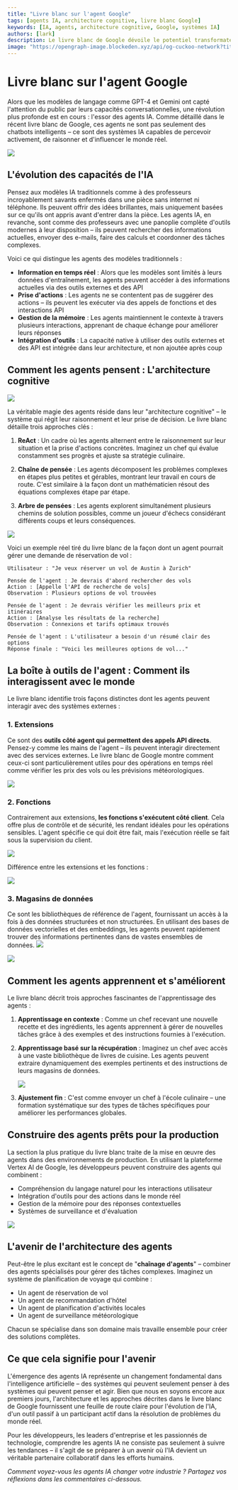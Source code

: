 ```yaml
---
title: "Livre blanc sur l'agent Google"
tags: [agents IA, architecture cognitive, livre blanc Google]
keywords: [IA, agents, architecture cognitive, Google, systèmes IA]
authors: [lark]
description: Le livre blanc de Google dévoile le potentiel transformateur des agents IA, mettant en avant leur capacité à percevoir, raisonner et influencer le monde réel. Découvrez comment ces agents se distinguent des modèles IA traditionnels grâce à l'accès à l'information en temps réel, la capacité à prendre des actions et l'intégration d'outils.
image: "https://opengraph-image.blockeden.xyz/api/og-cuckoo-network?title=Livre%20blanc%20sur%20l'agent%20Google"
---
```


# Livre blanc sur l'agent Google

Alors que les modèles de langage comme GPT-4 et Gemini ont capté l'attention du public par leurs capacités conversationnelles, une révolution plus profonde est en cours : l'essor des agents IA. Comme détaillé dans le récent livre blanc de Google, ces agents ne sont pas seulement des chatbots intelligents – ce sont des systèmes IA capables de percevoir activement, de raisonner et d'influencer le monde réel.

![](https://opengraph-image.blockeden.xyz/api/og-cuckoo-network?title=Livre%20blanc%20sur%20l'agent%20Google)

## L'évolution des capacités de l'IA

Pensez aux modèles IA traditionnels comme à des professeurs incroyablement savants enfermés dans une pièce sans internet ni téléphone. Ils peuvent offrir des idées brillantes, mais uniquement basées sur ce qu'ils ont appris avant d'entrer dans la pièce. Les agents IA, en revanche, sont comme des professeurs avec une panoplie complète d'outils modernes à leur disposition – ils peuvent rechercher des informations actuelles, envoyer des e-mails, faire des calculs et coordonner des tâches complexes.

Voici ce qui distingue les agents des modèles traditionnels :

- **Information en temps réel** : Alors que les modèles sont limités à leurs données d'entraînement, les agents peuvent accéder à des informations actuelles via des outils externes et des API
- **Prise d'actions** : Les agents ne se contentent pas de suggérer des actions – ils peuvent les exécuter via des appels de fonctions et des interactions API
- **Gestion de la mémoire** : Les agents maintiennent le contexte à travers plusieurs interactions, apprenant de chaque échange pour améliorer leurs réponses
- **Intégration d'outils** : La capacité native à utiliser des outils externes et des API est intégrée dans leur architecture, et non ajoutée après coup

## Comment les agents pensent : L'architecture cognitive

![](https://cuckoo-network.b-cdn.net/google-agent-1-arch.webp)

La véritable magie des agents réside dans leur "architecture cognitive" – le système qui régit leur raisonnement et leur prise de décision. Le livre blanc détaille trois approches clés :

1. **ReAct** : Un cadre où les agents alternent entre le raisonnement sur leur situation et la prise d'actions concrètes. Imaginez un chef qui évalue constamment ses progrès et ajuste sa stratégie culinaire.

2. **Chaîne de pensée** : Les agents décomposent les problèmes complexes en étapes plus petites et gérables, montrant leur travail en cours de route. C'est similaire à la façon dont un mathématicien résout des équations complexes étape par étape.

3. **Arbre de pensées** : Les agents explorent simultanément plusieurs chemins de solution possibles, comme un joueur d'échecs considérant différents coups et leurs conséquences.

![](https://cuckoo-network.b-cdn.net/google-agent-2-reasoning-in-the-orchestration-layer.webp)

Voici un exemple réel tiré du livre blanc de la façon dont un agent pourrait gérer une demande de réservation de vol :

```
Utilisateur : "Je veux réserver un vol de Austin à Zurich"

Pensée de l'agent : Je devrais d'abord rechercher des vols
Action : [Appelle l'API de recherche de vols]
Observation : Plusieurs options de vol trouvées

Pensée de l'agent : Je devrais vérifier les meilleurs prix et itinéraires
Action : [Analyse les résultats de la recherche]
Observation : Connexions et tarifs optimaux trouvés

Pensée de l'agent : L'utilisateur a besoin d'un résumé clair des options
Réponse finale : "Voici les meilleures options de vol..."
```

## La boîte à outils de l'agent : Comment ils interagissent avec le monde

Le livre blanc identifie trois façons distinctes dont les agents peuvent interagir avec des systèmes externes :

### 1. Extensions

Ce sont des **outils côté agent qui permettent des appels API directs**. Pensez-y comme les mains de l'agent – ils peuvent interagir directement avec des services externes. Le livre blanc de Google montre comment ceux-ci sont particulièrement utiles pour des opérations en temps réel comme vérifier les prix des vols ou les prévisions météorologiques.

![](https://cuckoo-network.b-cdn.net/google-agent-3-extension.webp)

### 2. Fonctions
Contrairement aux extensions, **les fonctions s'exécutent côté client**. Cela offre plus de contrôle et de sécurité, les rendant idéales pour les opérations sensibles. L'agent spécifie ce qui doit être fait, mais l'exécution réelle se fait sous la supervision du client.

![](https://cuckoo-network.b-cdn.net/google-agent-8-function.webp)

Différence entre les extensions et les fonctions :

![](https://cuckoo-network.b-cdn.net/google-agent-9-diff-extensions-functions.webp)

### 3. Magasins de données

Ce sont les bibliothèques de référence de l'agent, fournissant un accès à la fois à des données structurées et non structurées. En utilisant des bases de données vectorielles et des embeddings, les agents peuvent rapidement trouver des informations pertinentes dans de vastes ensembles de données.
![](https://cuckoo-network.b-cdn.net/google-agent-4-data-store.webp)

![](https://cuckoo-network.b-cdn.net/google-agent-5-data-store-details.webp)

## Comment les agents apprennent et s'améliorent

Le livre blanc décrit trois approches fascinantes de l'apprentissage des agents :

1. **Apprentissage en contexte** : Comme un chef recevant une nouvelle recette et des ingrédients, les agents apprennent à gérer de nouvelles tâches grâce à des exemples et des instructions fournies à l'exécution.

2. **Apprentissage basé sur la récupération** : Imaginez un chef avec accès à une vaste bibliothèque de livres de cuisine. Les agents peuvent extraire dynamiquement des exemples pertinents et des instructions de leurs magasins de données.

   ![](https://cuckoo-network.b-cdn.net/google-agent-6-rag-workflow.webp)

3. **Ajustement fin** : C'est comme envoyer un chef à l'école culinaire – une formation systématique sur des types de tâches spécifiques pour améliorer les performances globales.

## Construire des agents prêts pour la production

La section la plus pratique du livre blanc traite de la mise en œuvre des agents dans des environnements de production. En utilisant la plateforme Vertex AI de Google, les développeurs peuvent construire des agents qui combinent :

- Compréhension du langage naturel pour les interactions utilisateur
- Intégration d'outils pour des actions dans le monde réel
- Gestion de la mémoire pour des réponses contextuelles
- Systèmes de surveillance et d'évaluation

![](https://cuckoo-network.b-cdn.net/google-agent-7-e2e-built-with-vertex.webp)

## L'avenir de l'architecture des agents

Peut-être le plus excitant est le concept de "**chaînage d'agents**" – combiner des agents spécialisés pour gérer des tâches complexes. Imaginez un système de planification de voyage qui combine :

- Un agent de réservation de vol
- Un agent de recommandation d'hôtel
- Un agent de planification d'activités locales
- Un agent de surveillance météorologique

Chacun se spécialise dans son domaine mais travaille ensemble pour créer des solutions complètes.

## Ce que cela signifie pour l'avenir

L'émergence des agents IA représente un changement fondamental dans l'intelligence artificielle – des systèmes qui peuvent seulement penser à des systèmes qui peuvent penser et agir. Bien que nous en soyons encore aux premiers jours, l'architecture et les approches décrites dans le livre blanc de Google fournissent une feuille de route claire pour l'évolution de l'IA, d'un outil passif à un participant actif dans la résolution de problèmes du monde réel.

Pour les développeurs, les leaders d'entreprise et les passionnés de technologie, comprendre les agents IA ne consiste pas seulement à suivre les tendances – il s'agit de se préparer à un avenir où l'IA devient un véritable partenaire collaboratif dans les efforts humains.

*Comment voyez-vous les agents IA changer votre industrie ? Partagez vos réflexions dans les commentaires ci-dessous.*
